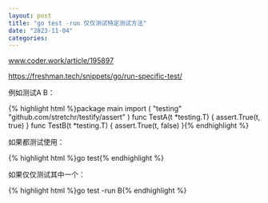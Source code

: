 ```yaml
---
layout: post
title: "go test -run 仅仅测试特定测试方法"
date: "2023-11-04"
categories: 
---
```

<p><a href="https://www.coder.work/article/195897">www.coder.work/article/195897</a></p>
<p><a href="https://freshman.tech/snippets/go/run-specific-test/">https://freshman.tech/snippets/go/run-specific-test/</a></p>
<p>例如测试A B：</p>
{% highlight html %}package main
import (
&quot;testing&quot;
&quot;github.com/stretchr/testify/assert&quot;
)
func TestA(t *testing.T) {
assert.True(t, true)
}
func TestB(t *testing.T) {
assert.True(t, false)
}{% endhighlight %}
<p>如果都测试使用：</p>
{% highlight html %}go test{% endhighlight %}
<p>如果仅仅测试其中一个：</p>
{% highlight html %}go test -run B{% endhighlight %}
